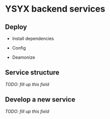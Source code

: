 # YSYX backend services

## Deploy

  + Install dependencies

  + Config

  + Deamonize

## Service structure

_TODO: fill up this field_

## Develop a new service

_TODO: fill up this field_
